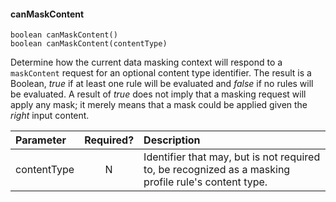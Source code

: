 #### canMaskContent
    boolean canMaskContent()
    boolean canMaskContent(contentType)

Determine how the current data masking context will respond to a `maskContent` request for an optional content type identifier. The result is a Boolean, *true* if at least one rule will be evaluated and *false* if no rules will be evaluated. A result of *true* does not imply that a masking request will apply any mask; it merely means that a mask could be applied given the *right* input content.

| Parameter | Required? | Description |
| :- | :-: | :- |
| contentType | N | Identifier that may, but is not required to, be recognized as a masking profile rule's content type. |
